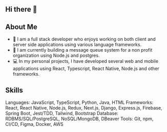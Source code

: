 ## Hi there 👋

## About Me
  - 🌱 I am a full stack developer who enjoys working on both client and server side applications using various language frameworks.
  - 🔭 I am currently building a message queue system for a non profit organization using Node.js and postgres.
  - 💻 In my personal projects, I have developed several web and mobile applications using React, Typescript, React Native, Node.js and other frameworks.

## Skills
  Languages: JavaScript, TypeScript, Python, Java, HTML
  Frameworks: React, React Native, Node.js, Redux, Next.js, Django, Express.js, Firebase, Spring Boot, Jest/TDD, Tailwind, Bootstrap
  Database: RDBMS/SQL/PostgreSQL, NoSQL/MongoDB, DBeaver
  Tools: Git, npm, CI/CD, Figma, Docker, AWS

<!--
**dagmawig/dagmawig** is a ✨ _special_ ✨ repository because its `README.md` (this file) appears on your GitHub profile.

Here are some ideas to get you started:

- 🔭 I’m currently working on ...
- 🌱 I’m currently learning ...
- 👯 I’m looking to collaborate on ...
- 🤔 I’m looking for help with ...
- 💬 Ask me about ...
- 📫 How to reach me: ...
- 😄 Pronouns: ...
- ⚡ Fun fact: ...
-->

